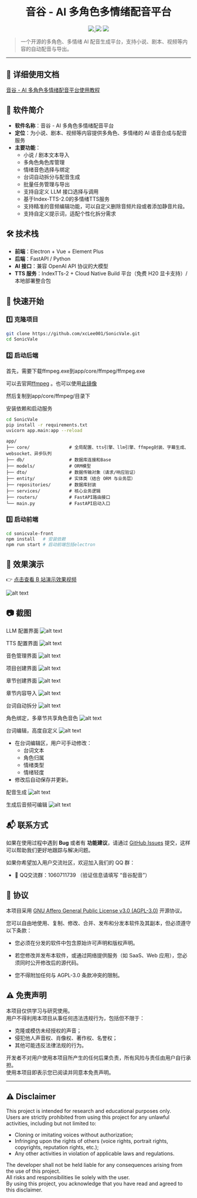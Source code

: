 <div align="center">

# 音谷 - AI 多角色多情绪配音平台

</div>
<p align="center">

<!-- 🌟 官方链接徽章 -->
<a href="https://sw4s2hg7k5y.feishu.cn/wiki/WjbUw1t7JiWIa7k2pFXcxqSbnde?from=from_copylink">
  <img src="https://img.shields.io/badge/飞书-使用教程-4285F4?logo=googleclassroom&logoColor=white" />
</a>
<img src="https://img.shields.io/badge/license-AGPLv3-blue?logo=gnu" />
<img src="https://img.shields.io/badge/release-v1.0.6-brightgreen?logo=semver" />
</p>

> 一个开源的多角色、多情绪 AI 配音生成平台，支持小说、剧本、视频等内容的自动配音与导出。  

---
## 📝 详细使用文档
[音谷 - AI 多角色多情绪配音平台使用教程](https://sw4s2hg7k5y.feishu.cn/wiki/WjbUw1t7JiWIa7k2pFXcxqSbnde?from=from_copylink)
## 📖 软件简介
- **软件名称**：音谷 - AI 多角色多情绪配音平台  
- **定位**：为小说、剧本、视频等内容提供多角色、多情绪的 AI 语音合成与配音服务  
- **主要功能**：
  - 小说 / 剧本文本导入
  - 多角色角色库管理
  - 情绪音色选择与绑定
  - 台词自动拆分与配音生成
  - 批量任务管理与导出
  - 支持自定义 LLM 接口选择与调用
  - 基于Index-TTS-2.0的多情绪TTS服务
  - 支持精准的音频编辑功能，可以自定义删除音频片段或者添加静音片段。
  - 支持自定义提示词，适配个性化拆分需求
## 🛠 技术栈
- **前端**：Electron + Vue + Element Plus  
- **后端**：FastAPI / Python
- **AI 接口**：兼容 OpenAI API 协议的大模型  
- **TTS 服务**：IndexTTs-2 + Cloud Native Build 平台（免费 H20 显卡支持）/ 本地部署整合包

## 🚀 快速开始

### 1️⃣ 克隆项目
```bash
git clone https://github.com/xcLee001/SonicVale.git
cd SonicVale
```
### 2️⃣ 启动后端
首先，需要下载ffmpeg.exe到app/core/ffmpeg/ffmpeg.exe


可以去官网[ffmpeg](https://www.gyan.dev/ffmpeg/builds/packages/ffmpeg-8.0-full_build.7z)
。也可以使用[此镜像](https://www.alipan.com/s/ey5QRqW3Jji)

然后复制到app/core/ffmpeg/目录下

安装依赖和启动服务
```bash
cd SonicVale
pip install -r requirements.txt
uvicorn app.main:app --reload
```


```
app/
├── core/               # 全局配置、tts引擎、llm引擎、ffmpeg封装、字幕生成、websocket、异步队列
├── db/                 # 数据库连接和Base
├── models/             # ORM模型
├── dto/                # 数据传输对象（请求/响应验证）
├── entity/             # 实体类（结合 ORM 与业务层）
├── repositories/       # 数据库封装
├── services/           # 核心业务逻辑
├── routers/            # FastAPI路由接口
└── main.py             # FastAPI启动入口

```



### 3️⃣ 启动前端
```bash
cd sonicvale-front
npm install   # 安装依赖
npm run start # 启动前端包括electron
```


## 🎥 效果演示
👉 [点击查看 B 站演示效果视频](https://www.bilibili.com/video/BV1tSpTz6EBH/)

![alt text](image/image-12.png)
## 📷 截图

LLM 配置界面
![alt text](image/image-1.png)

TTS 配置界面
![alt text](image/image-2.png)

音色管理界面
![alt text](image/image-3.png)

项目创建界面
![alt text](image/image-4.png)

章节创建界面
![alt text](image/image-5.png)

章节内容导入
![alt text](image/image-6.png)

台词自动拆分
![alt text](image/image-7.png)

角色绑定，多章节共享角色音色
![alt text](image/image-8.png)

台词编辑，高度自定义
![alt text](image/image-9.png)
  - 在台词编辑区，用户可手动修改：
    - 台词文本
    - 角色归属
    - 情绪类型
    - 情绪轻度
  - 修改后自动保存并更新。

配音生成
![alt text](image/image-10.png)

生成后音频可编辑
![alt text](image/image-11.png)



## 📬 联系方式

如果在使用过程中遇到 **Bug** 或者有 **功能建议**，请通过 [GitHub Issues](https://github.com/xcLee001/SonicVale/issues) 提交，这样可以帮助我们更好地跟踪与解决问题。  

如果你希望加入用户交流社区，欢迎加入我们的 QQ 群：  

- 💬 QQ交流群：1060711739 （验证信息请填写 “音谷配音”）

## 📜 协议

本项目采用 [GNU Affero General Public License v3.0 (AGPL-3.0)](./LICENSE) 开源协议。  

您可以自由地使用、复制、修改、合并、发布和分发本软件及其副本，但必须遵守以下条款：

- 您必须在分发的软件中包含原始许可声明和版权声明。

- 若您修改并发布本软件，或通过网络提供服务（如 SaaS、Web 应用），您必须同时公开修改后的源代码。

- 您不得附加任何与 AGPL-3.0 条款冲突的限制。

## ⚠️ 免责声明

本项目仅供学习与研究使用。  
用户不得利用本项目从事任何违法违规行为，包括但不限于：  
- 克隆或模仿未经授权的声音；  
- 侵犯他人声音权、肖像权、著作权、名誉权；  
- 其他可能违反法律法规的行为。  

开发者不对用户使用本项目所产生的任何后果负责，所有风险与责任由用户自行承担。  
使用本项目即表示您已阅读并同意本免责声明。  

---

## ⚠️ Disclaimer

This project is intended for research and educational purposes only.  
Users are strictly prohibited from using this project for any unlawful activities, including but not limited to:  
- Cloning or imitating voices without authorization;  
- Infringing upon the rights of others (voice rights, portrait rights, copyrights, reputation rights, etc.);  
- Any other activities in violation of applicable laws and regulations.  

The developer shall not be held liable for any consequences arising from the use of this project.  
All risks and responsibilities lie solely with the user.  
By using this project, you acknowledge that you have read and agreed to this disclaimer.
